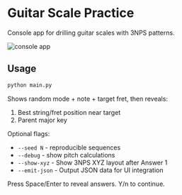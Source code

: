 # Guitar Scale Practice

Console app for drilling guitar scales with 3NPS patterns.

![console app](./docs/guitar.png)

## Usage

```bash
python main.py
```

Shows random mode + note + target fret, then reveals:
1. Best string/fret position near target
2. Parent major key

Optional flags:
- `--seed N` - reproducible sequences  
- `--debug` - show pitch calculations
- `--show-xyz` - Show 3NPS XYZ layout after Answer 1
- `--emit-json` - Output JSON data for UI integration

Press Space/Enter to reveal answers. Y/n to continue.